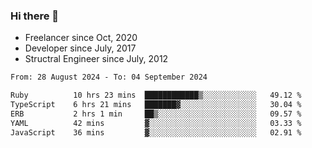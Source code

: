 ### Hi there 👋

- Freelancer since Oct, 2020
- Developer since July, 2017
- Structral Engineer since July, 2012

<!--START_SECTION:waka-->

```txt
From: 28 August 2024 - To: 04 September 2024

Ruby          10 hrs 23 mins  ████████████▒░░░░░░░░░░░░   49.12 %
TypeScript    6 hrs 21 mins   ███████▓░░░░░░░░░░░░░░░░░   30.04 %
ERB           2 hrs 1 min     ██▒░░░░░░░░░░░░░░░░░░░░░░   09.57 %
YAML          42 mins         ▓░░░░░░░░░░░░░░░░░░░░░░░░   03.33 %
JavaScript    36 mins         ▓░░░░░░░░░░░░░░░░░░░░░░░░   02.91 %
```

<!--END_SECTION:waka-->
